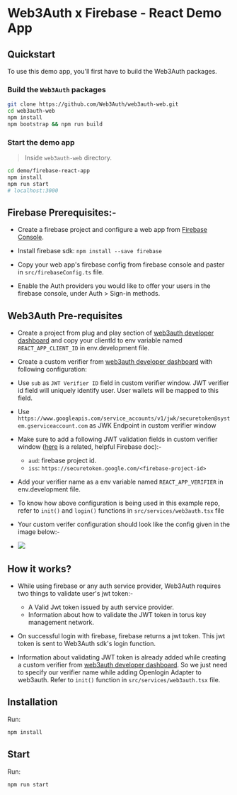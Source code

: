 # Web3Auth x Firebase - React Demo App

## Quickstart

To use this demo app, you'll first have to build the Web3Auth packages.

### Build the `Web3Auth` packages

```bash
git clone https://github.com/Web3Auth/web3auth-web.git
cd web3auth-web
npm install
npm bootstrap && npm run build
```

### Start the demo app

> Inside `web3auth-web` directory.

```bash
cd demo/firebase-react-app
npm install
npm run start
# localhost:3000
```

## Firebase Prerequisites:-

- Create a firebase project and configure a web app from [Firebase Console](https://firebase.google.com/console/).

- Install firebase sdk: `npm install --save firebase`

- Copy your web app's firebase config from firebase console and paster in `src/firebaseConfig.ts` file.

- Enable the Auth providers you would like to offer your users in the firebase console, under
  Auth > Sign-in methods.

## Web3Auth Pre-requisites

- Create a project from plug and play section of [web3auth developer dashboard](https://dashboard.web3auth.io) and
  copy your clientId to env variable named `REACT_APP_CLIENT_ID` in env.development file.

- Create a custom verifier from [web3auth developer dashboard](https://dashboard.web3auth.io) with following configuration:

- Use `sub` as `JWT Verifier ID` field in custom verifier window. JWT verifier id field will uniquely identify user. User wallets will be mapped to this field.

- Use `https://www.googleapis.com/service_accounts/v1/jwk/securetoken@system.gserviceaccount.com` as JWK Endpoint in custom verifier window

- Make sure to add a following JWT validation fields in custom verifier window ([here](https://firebase.google.com/docs/auth/admin/verify-id-tokens#retrieve_id_tokens_on_clients) is a related, helpful Firebase doc):-

  - `aud`: firebase project id.
  - `iss`: `https://securetoken.google.com/<firebase-project-id>`

- Add your verifier name as a env variable named `REACT_APP_VERIFIER` in env.development file.

- To know how above configuration is being used in this example repo, refer to `init()` and `login()` functions in `src/services/web3auth.tsx` file

- Your custom verifer configuration should look like the config given in the image below:-

- <img src="https://i.ibb.co/1Jrzph5/Screenshot-2022-03-10-at-1-46-03-AM.png"/>

## How it works?

- While using firebase or any auth service provider, Web3Auth requires two things to validate user's jwt token:-

  - A Valid Jwt token issued by auth service provider.
  - Information about how to validate the JWT token in torus key management network.

- On successful login with firebase, firebase returns a jwt token. This jwt token is sent to Web3Auth sdk's login function.

- Information about validating JWT token is already added while creating a custom verifier from [web3auth developer dashboard](https://dashboard.web3auth.io). So we just need to specify our verifier name while adding Openlogin Adapter to web3auth. Refer to `init()` function in `src/services/web3auth.tsx` file.

## Installation

Run:

```bash
npm install
```

## Start

Run:

```bash
npm run start
```
